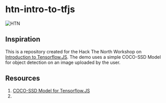 # htn-intro-to-tfjs
![HTN](https://socialify.git.ci/shivaylamba/htn-intro-to-tfjs/image?description=1&font=Bitter&forks=1&issues=1&language=1&owner=1&pulls=1&stargazers=1&theme=Dark)

## Inspiration

This is a repository created for the Hack The North Workshop on [Introduction to Tensorflow.JS](https://my.hackthenorth.com/schedule?event=708).
The demo uses a simple COCO-SSD Model for object detection on an image uploaded by the user. 

## Resources 
1. [COCO-SSD Model for Tensorflow.JS](https://github.com/tensorflow/tfjs-models/tree/master/coco-ssd)
2.
